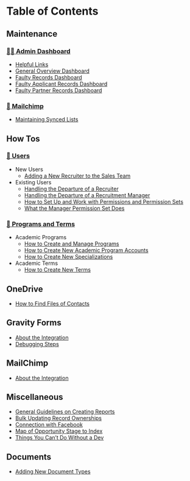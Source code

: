 # Table of Contents

## Maintenance

### [👩‍🏭 Admin Dashboard](maintenance/admin-dashboard/)

* [Helpful Links](maintenance/admin-dashboard/helpful-links-component.md)
* [General Overview Dashboard](maintenance/admin-dashboard/general-overview.md)
* [Faulty Records Dashboard](maintenance/admin-dashboard/faulty-records.md)
* [Faulty Applicant Records Dashboard](maintenance/admin-dashboard/faulty-applicant-records.md)
* [Faulty Partner Records Dashboard](maintenance/admin-dashboard/faulty-partner-records.md)

### [🐒 Mailchimp](mailchimp/)

* [Maintaining Synced Lists](../../marketing/docs/mailchimp-use/maintenance-work/maintaining-synced-lists.md)

## How Tos

### [👥 Users](users/)

* New Users
  * [Adding a New Recruiter to the Sales Team](users/new-users/adding-a-new-recruiter-to-the-sales-team.md)
* Existing Users
  * [Handling the Departure of a Recruiter](users/existing-users/handling-the-departure-of-a-recruiter.md)
  * [Handling the Departure of a Recruitment Manager](users/existing-users/Handling-the-Departure-of-a-Recruitment-Manager.md)
  * [How to Set Up and Work with Permissions and Permission Sets](users/existing-users/how-to-set-up-and-work-with-permissions-and-permission-sets.md)
  * [What the Manager Permission Set Does](users/existing-users/what-the-manager-permission-set-does.md)

### [🧬 Programs and Terms](programs-and-terms/)

* Academic Programs
  * [How to Create and Manage Programs](programs-and-terms/academic-programs/how-to-create-and-manage-programs.md)
  * [How to Create New Academic Program Accounts](programs-and-terms/academic-programs/how-to-create-new-academic-program-accounts.md)
  * [How to Create New Specializations](programs-and-terms/academic-programs/how-to-create-new-specializations.md)
* Academic Terms
  * [How to Create New Terms](programs-and-terms/academic-terms/how-to-create-new-terms.md)

## OneDrive

* [How to Find Files of Contacts](onedrive/how-to-find-files-of-contacts.md)

## Gravity Forms

* [About the Integration](gravity-forms/about-the-integration.md)
* [Debugging Steps](gravity-forms/debugging-steps.md)

## MailChimp

* [About the Integration](../../marketing/docs/mailchimp-use/salesforce-integration/about-the-integration.md)

## Miscellaneous

* [General Guidelines on Creating Reports](misc/creating-reports-guidelines.md)
* [Bulk Updating Record Ownerships](misc/Bulk-Updating-Record-Ownerships.md)
* [Connection with Facebook](misc/Connection-with-Facebook.md)
* [Map of Opportunity Stage to Index](misc/programs-and-terms/Map-of-Opportunity-Stage-to-Index.md)
* [Things You Can’t Do Without a Dev](misc/dev-only-things.md)

## Documents

* [Adding New Document Types](documents/adding-new-document-types.md)